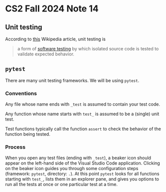 # CS2 Fall 2024 Note 14

## Unit testing

According to [this](https://en.wikipedia.org/wiki/Unit_testing) Wikipedia
article, unit testing is

> a form of [software
> testing](https://github.com/alainkaegi/pythonorama/blob/main/software_development/testing.md)
> by which isolated source code is tested to validate expected behavior.

## `pytest`

There are many unit testing frameworks.  We will be using `pytest`.

### Conventions

Any file whose name ends with `_test` is assumed to contain your test code.

Any function whose name starts with `test_` is assumed to be a (single) unit
test.

Test functions typically call the function `assert` to check the behavior of the
function being tested.

### Process

When you open any test files (ending with `_test`), a beaker icon should appear
on the left-hand side of the Visual Studio Code application.  Clicking on the
beaker icon guides you through some configuration steps (framework: `pytest`,
directory: `.`).  At this point `pytest` looks for all functions starting with
`test_`, lists them in an explorer pane, and gives you options to run all the
tests at once or one particular test at a time.
